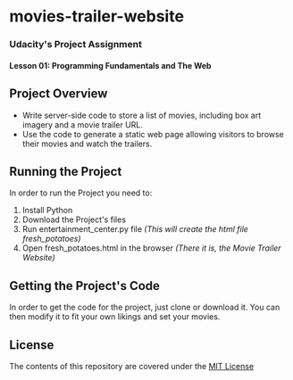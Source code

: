 # movies-trailer-website

### Udacity's Project Assignment
#### Lesson 01: Programming Fundamentals and The Web

## Project Overview
- Write server-side code to store a list of movies, including box art imagery and a movie trailer URL. 
- Use the code to generate a static web page allowing visitors to browse their movies and watch the trailers.

## Running the Project
In order to run the Project you need to:
1. Install Python 
2. Download the Project's files
3. Run entertainment_center.py file _(This will create the html file fresh_potatoes)_
4. Open fresh_potatoes.html in the browser _(There it is, the Movie Trailer Website)_

## Getting the Project's Code
In order to get the code for the project, just clone or download it. 
 You can then modify it to fit your own likings and set your movies.

## License
The contents of this repository are covered under the [MIT License](LICENSE.md)